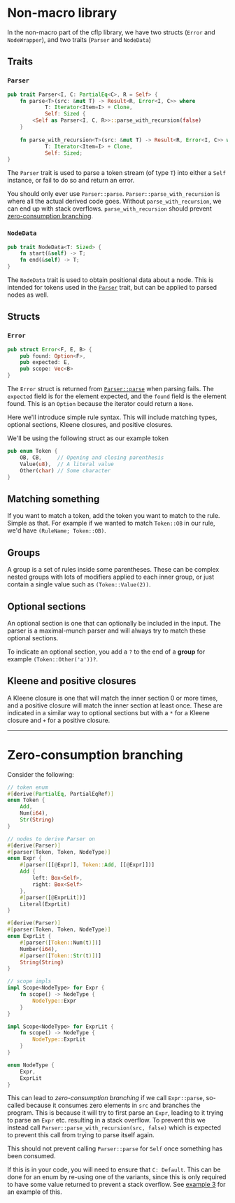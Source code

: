# Non-macro library

In the non-macro part of the cflp library, we have two structs (`Error` and `NodeWrapper`), and two traits (`Parser` and `NodeData`)

## Traits

### `Parser`

```rust
pub trait Parser<I, C: PartialEq<C>, R = Self> {
	fn parse<T>(src: &mut T) -> Result<R, Error<I, C>> where
            T: Iterator<Item=I> + Clone,
            Self: Sized {
        <Self as Parser<I, C, R>>::parse_with_recursion(false)
    }
    
    fn parse_with_recursion<T>(src: &mut T) -> Result<R, Error<I, C>> where
            T: Iterator<Item=I> + Clone,
            Self: Sized;
}
```

The `Parser` trait is used to parse a token stream (of type `T`) into either a `Self` instance, or fail to do so and return an error.

You should only ever use `Parser::parse`. `Parser::parse_with_recursion` is where all the actual derived code goes. Without `parse_with_recursion`, we can end up with stack overflows. `parse_with_recursion` should prevent [zero-consumption branching](#zero-consumption-branching).

### `NodeData`

```rust
pub trait NodeData<T: Sized> {
	fn start(&self) -> T;
	fn end(&self) -> T;
}
```

The `NodeData` trait is used to obtain positional data about a node. This is intended for tokens used in the [`Parser`](#parser) trait, but can be applied to parsed nodes as well.

## Structs

### `Error`

```rust
pub struct Error<F, E, B> {
	pub found: Option<F>,
	pub expected: E,
    pub scope: Vec<B>
}
```

The `Error` struct is returned from [`Parser::parse`](#parser) when parsing fails. The `expected` field is for the element expected, and the `found` field is the element found. This is an `Option` because the iterator could return a `None`.

Here we'll introduce simple rule syntax. This will include matching types, optional sections, Kleene closures, and positive closures.

We'll be using the following struct as our example token

```rust
pub enum Token {
    OB, CB,     // Opening and closing parenthesis
    Value(u8),  // A literal value
    Other(char) // Some character
}
```

## Matching something

If you want to match a token, add the token you want to match to the rule. Simple as that. For example if we wanted to match `Token::OB` in our rule, we'd have `(RuleName; Token::OB)`.

## Groups

A group is a set of rules inside some parentheses. These can be complex nested groups with lots of modifiers applied to each inner group, or just contain a single value such as `(Token::Value(2))`.

## Optional sections

An optional section is one that can optionally be included in the input. The parser is a maximal-munch parser and will always try to match these optional sections.

To indicate an optional section, you add a `?` to the end of a **group** for example `(Token::Other('a'))?`.

## Kleene and positive closures

A Kleene closure is one that will match the inner section 0 or more times, and a positive closure will match the inner section at least once. These are indicated in a similar way to optional sections but with a `*` for a Kleene closure and `+` for a positive closure.

---

# Zero-consumption branching

Consider the following:

```rust
// token enum
#[derive(PartialEq, PartialEqRef)]
enum Token {
    Add,
    Num(i64),
    Str(String)
}

// nodes to derive Parser on
#[derive(Parser)]
#[parser(Token, Token, NodeType)]
enum Expr {
    #[parser([[@Expr]], Token::Add, [[@Expr]])]
    Add {
        left: Box<Self>,
        right: Box<Self>
    },
    #[parser([@ExprLit])]
    Literal(ExprLit)
}

#[derive(Parser)]
#[parser(Token, Token, NodeType)]
enum ExprLit {
    #[parser([Token::Num(t)])]
    Number(i64),
    #[parser([Token::Str(t)])]
    String(String)
}

// scope impls
impl Scope<NodeType> for Expr {
    fn scope() -> NodeType {
        NodeType::Expr
    }
}

impl Scope<NodeType> for ExprLit {
    fn scope() -> NodeType {
        NodeType::ExprLit
    }
}

enum NodeType {
    Expr,
    ExprLit
}
```

This can lead to _zero-consumption branching_ if we call `Expr::parse`, so-called because it consumes zero elements in `src` and branches the program. This is because it will try to first parse an `Expr`, leading to it trying to parse an `Expr` etc. resulting in a stack overflow. To prevent this we instead call `Parser::parse_with_recursion(src, false)` which is expected to prevent this call from trying to parse itself again.

This should not prevent calling `Parser::parse` for `Self` once something has been consumed.

If this is in your code, you will need to ensure that `C: Default`. This can be done for an enum by re-using one of the variants, since this is only required to have some value returned to prevent a stack overflow. See [example 3](https://github.com/fck-language/cflp/blob/v1.0.1/examples/example3.rs) for an example of this.

